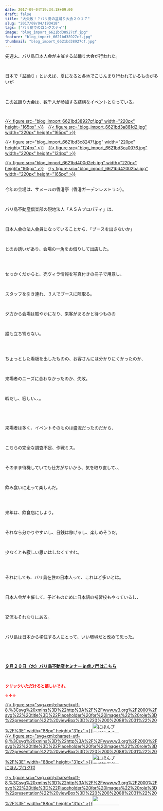 ```yaml
---
date: 2017-09-04T19:34:18+09:00
draft: false
title: "大失敗！？バリ島の盆踊り大会２０１７"
slug: "2017/09/04/193418"
tags: ["バリ島でのロングステイ"]
image: "blog_import_6621bd38927cf.jpg"
feature: "blog_import_6621bd38927cf.jpg"
thumbnail: "blog_import_6621bd38927cf.jpg"
---
```

<p>先週末、バリ島日本人会が主催する盆踊り大会が行われた。</p><p> </p><p>日本で「盆踊り」といえば、夏になると各地でこじんまり行われているものが多いが</p><p> </p><p>この盆踊り大会は、数千人が参加する結構なイベントとなっている。</p><p> </p><p><a href="blog_import_6621bd38927cf.jpg">{{< figure src="blog_import_6621bd38927cf.jpg" width="220px" height="165px" >}}</a>　<a href="blog_import_6621bd3a881d2.jpg">{{< figure src="blog_import_6621bd3a881d2.jpg" width="220px" height="165px" >}}</a></p><p><a href="blog_import_6621bd3c8247f.jpg">{{< figure src="blog_import_6621bd3c8247f.jpg" width="220px" height="124px" >}}</a>　<a href="blog_import_6621bd3ea0076.jpg">{{< figure src="blog_import_6621bd3ea0076.jpg" width="220px" height="124px" >}}</a></p><p><a href="blog_import_6621bd400d2eb.jpg">{{< figure src="blog_import_6621bd400d2eb.jpg" width="220px" height="165px" >}}</a>　<a href="blog_import_6621bd42002ba.jpg">{{< figure src="blog_import_6621bd42002ba.jpg" width="220px" height="165px" >}}</a></p><p><br/>今年の会場は、サヌールの香港亭（香港ガーデンレストラン）。</p><p> </p><p>バリ島不動産倶楽部の現地法人「ＡＳＡプロパティ」は、</p><p> </p><p>日本人会の法人会員になっていることから、「ブースを出さないか」</p><p> </p><p>とのお誘いがあり、会場の一角をお借りして出店した。</p><p> </p><p><br/>せっかくだからと、売ヴィラ情報を写真付きの冊子で用意し、</p><p> </p><p>スタッフを引き連れ、３人でブースに陣取る。</p><p> </p><p>夕方から会場は賑やかになり、来客があるかと待つものの</p><p> </p><p>誰も立ち寄らない。</p><p> </p><p><br/>ちょっとした看板を出したものの、お客さんには分かりにくかったのか、</p><p> </p><p>来場者のニーズに合わなかったのか、失敗。</p><p> </p><p>暇だし、寂しい、、。</p><p> </p><p> </p><p>来場者は多く、イベントそのものは盛況だったのだから、</p><p> </p><p>こちらの完全な調査不足、作戦ミス。</p><p> </p><p>そのまま待機していても仕方がないから、気を取り直して、、</p><p> </p><p>飲み食いに走って楽しんだ。</p><p> </p><p><br/>来年は、飲食店にしよう。</p><p> </p><p>それなら分かりやすいし、日銭は稼げるし、楽しめそうだ。</p><p> </p><p>少なくとも寂しい思いはしなくてすむ。</p><p> </p><p><br/>それにしても、バリ島在住の日本人って、これほど多いとは。</p><p> </p><p>日本人会が主催して、子どものために日本語の補習校もやっているし、</p><p> </p><p>交流もそれなりにある。</p><p> </p><p>バリ島は日本から移住する人にとって、いい環境だと改めて思った。</p><p> </p><p> </p><p><span style="font-weight: bold;"><span style="text-decoration: underline;"><a href="iin.co.jp" target="_blank">９月２０日（水）バリ島不動産セミナー in虎ノ門はこちら</a></span></span></p><p> </p><p><font color="#ff0000" size="2"><strong>クリックいただけると嬉しいです。</strong></font></p><p><font color="#ff0000" size="2"><strong>↓↓↓</strong></font></p><p><a href="ranking.html?p_cid=01260127" id="&amp;blogmura_banner" target="_blank">{{< figure src="svg+xml;charset=utf-8,%3Csvg%20xmlns%3D%22http%3A%2F%2Fwww.w3.org%2F2000%2Fsvg%22%20title%3D%22Placeholder%20for%20Images%22%20role%3D%22presentation%22%20viewBox%3D%220%200%2088%2031%22%20%2F%3E" width="88px" height="31px" >}}<noscript><img alt="にほんブログ村 その他生活ブログ 不動産投資へ" border="0" height="31" src="//life.blogmura.com/hudousantoushi/img/hudousantoushi88_31.gif" width="88"></noscript></a><br/><a href="ranking.html?p_cid=01260127" target="_blank">{{< figure src="svg+xml;charset=utf-8,%3Csvg%20xmlns%3D%22http%3A%2F%2Fwww.w3.org%2F2000%2Fsvg%22%20title%3D%22Placeholder%20for%20Images%22%20role%3D%22presentation%22%20viewBox%3D%220%200%2088%2031%22%20%2F%3E" width="88px" height="31px" >}}<noscript><img alt="にほんブログ村 海外生活ブログ バリ島情報へ" border="0" height="31" src="https://img-proxy.blog-video.jp/images?url=http%3A%2F%2Foverseas.blogmura.com%2Fbali%2Fimg%2Fbali88_31.gif" width="88"></noscript></a><br/><a href="ranking.html?p_cid=01260127" target="_blank">にほんブログ村</a></p><p><a href="link.php?1804582" title="人気ブログランキングへ">{{< figure src="svg+xml;charset=utf-8,%3Csvg%20xmlns%3D%22http%3A%2F%2Fwww.w3.org%2F2000%2Fsvg%22%20title%3D%22Placeholder%20for%20Images%22%20role%3D%22presentation%22%20viewBox%3D%220%200%2088%2031%22%20%2F%3E" width="88px" height="31px" >}}<noscript><img border="0" height="31" src="https://blog.with2.net/img/banner/banner_22.gif" width="88"></noscript></a></p><p> </p><p> </p>

